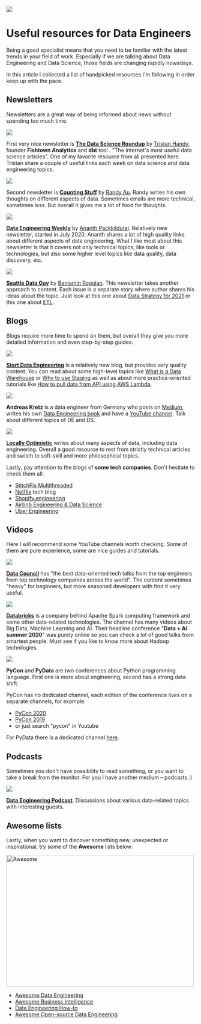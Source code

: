 <img src="img/fig-useful-resources.png"/>

# Useful resources for Data Engineers

Being a good specialist means that you need to be familiar with the latest trends in your field of work. Especially if we are talking about Data Engineering and Data Science, those fields are changing rapidly nowadays.

In this article I collected a list of handpicked resources I'm following in order keep up with the pace.

## Newsletters

Newsletters are a great way of being informed about news without spending too much time.

<img src="img/fig-nl-1.png"/>

First very nice newsletter is [**The Data Science Roundup**](http://roundup.fishtownanalytics.com) by [Tristan Handy](https://twitter.com/jthandy), founder **Fishtown Analytics** and **dbt** tool . "The internet's most useful data science articles". One of my favorite resource from all presented here. Tristan share a couple of useful links each week on data science and data engineering topics.

<img src="img/fig-nl-2.png"/>

Second newsletter is [**Counting Stuff**](https://counting.substack.com/) by [Randy Au](https://twitter.com/Randy_Au). Randy writes his own thoughts on different aspects of data. Sometimes emails are more technical, sometimes less. But overall it gives me a lot of food for thoughts.

<img src="img/fig-nl-3.png"/>

[**Data Engineering Weekly**](https://www.dataengineeringweekly.com/) by [Ananth Packkildurai](https://twitter.com/ananthdurai). Relatively new newsletter, started in July 2020. 
Ananth shares a lot of high quality links about different aspects of data engineering. What I like most about this newsletter is that it covers not only technical topics, like tools or technologies, but also some higher level topics like data quality, data discovery, etc.

<img src="img/fig-nl-4.png"/>

[**Seattle Data Guy**](https://seattledataguy.substack.com/) by [Benjamin Rogojan](https://twitter.com/SeattleDataGuy). This newsletter takes another approach to content. Each issue is a separate story where author shares his ideas about the topic. Just look at this one about [Data Strategy for 2021](https://seattledataguy.substack.com/p/developing-your-data-analytics-strategy) or this one about [ETL](https://seattledataguy.substack.com/p/what-are-etls-and-why-we-use-them).

## Blogs

Blogs require more time to spend on them, but overall they give you more detailed information and even step-by-step guides.

<img src="img/fig-blog-1.png"/>

[**Start Data Engineering**](https://www.startdataengineering.com/) is a relatively new blog, but provides very quality content. You can read about some high-level topics like [What is a Data Warehouse](https://www.startdataengineering.com/post/what-is-a-data-warehouse/) or [Why to use Staging](https://www.startdataengineering.com/post/what-and-why-staging/) as well as about more practice-oriented tutorials like [How to pull data from API using AWS Lambda](startdataengineering.com/post/pull-data-from-api-using-lambda-s3/).

<img src="img/fig-blog-2.png"/>

**Andreas Kretz** is a data engineer from Germany who posts on [Medium](https://medium.com/@andreaskayy), writes his own [Data Engineering book](https://github.com/andkret/Cookbook) and have a [YouTube channel](https://www.youtube.com/channel/UCY8mzqqGwl5_bTpBY9qLMAA). Talk about different topics of DE and DS.

<img src="img/fig-blog-3.png"/>

[**Locally Optimistic**](https://locallyoptimistic.com/) writes about many aspects of data, including data engineering. Overall a good resource to rest from strictly technical articles and switch to soft-skill and more philosophical topics.

Lastly, pay attention to the blogs of **some tech companies**. Don't hesitate to check them all:
- [StitchFix Multithreaded](https://multithreaded.stitchfix.com/blog/)
- [Netflix](https://netflixtechblog.com/) tech blog
- [Shopify.engineering](https://shopify.engineering/)
- [Airbnb Engineering & Data Science](https://medium.com/airbnb-engineering)
- [Uber Engineering](https://eng.uber.com/)

## Videos

Here I will recommend some YouTube channels worth checking. Some of them are pure experience, some are nice guides and tutorials.

<img src="img/fig-yt-1.png"/>

[**Data Council**](https://www.youtube.com/channel/UCAezwIIm1SfsqdmbQI-65pA) has "the best data-oriented tech talks from the top engineers from top technology companies across the world". The content sometimes "heavy" for beginners, but more seasoned developers with find it very useful.

<img src="img/fig-yt-2.png"/>

[**Databricks**](https://www.youtube.com/channel/UC3q8O3Bh2Le8Rj1-Q-_UUbA) is a company behind Apache Spark computing framework and some other data-related technologies. The channel has many videos about Big Data, Machine Learning and AI. Their headline conference "**Data + AI summer 2020**" was purely online so you can check a lot of good talks from smartest people. Must see if you like to know more about Hadoop technilogies.

<img src="img/fig-yt-4.png"/>

**PyCon** and **PyData** are two conferences about Python programming language. First one is more about engineering, second has a strong data shift.

PyCon has no dedicated channel, each edition of the conference lives on a separate channels, for example:
- [PyCon 2020](https://www.youtube.com/c/PyCon2020)
- [PyCon 2019](https://www.youtube.com/c/pycon2019)
- or just search "pycon" in Youtube

For PyData there is a dedicated channel [here](https://www.youtube.com/user/PyDataTV).

## Podcasts

Sometimes you don't have possibility to read something, or you want to take a break from the monitor. For you I have another medium – podcasts :)

<img src="img/fig-podcast-1.png"/>

[**Data Engineering Podcast**](https://www.dataengineeringpodcast.com/). Discussions about various data-related topics with interesting guests.


## Awesome lists

Lastly, when you want to discover something new, unexpected or inspirational, try some of the **Awesome** lists below:

<img width="500" height="350" src="https://raw.githubusercontent.com/sindresorhus/awesome/main/media/logo.svg" alt="Awesome">

- [Awesome Data Engineering](https://github.com/igorbarinov/awesome-data-engineering)
- [Awesome Business Intelligence](https://github.com/thenaturalist/awesome-business-intelligence)
- [Data Engineering How-to](https://github.com/adilkhash/Data-Engineering-HowTo)
- [Awesome Open-source Data Engineering](https://github.com/gunnarmorling/awesome-opensource-data-engineering)